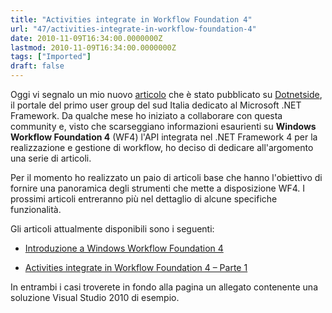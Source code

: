 ```yaml
---
title: "Activities integrate in Workflow Foundation 4"
url: "47/activities-integrate-in-workflow-foundation-4"
date: 2010-11-09T16:34:00.0000000Z
lastmod: 2010-11-09T16:34:00.0000000Z
tags: ["Imported"]
draft: false
---
```

<p>
	Oggi vi segnalo un mio nuovo <a href="http://dotnetside.org/blogs/articoli/pages/activities-integrate-in-workflow-foundation-4-parte-1.aspx" target="_blank">articolo</a> che è stato pubblicato su <a href="http://dotnetside.org/" target="_blank">Dotnetside</a>, il portale del primo user group del sud Italia dedicato al Microsoft .NET Framework. Da qualche mese ho iniziato a collaborare con questa community e, visto che scarseggiano informazioni esaurienti su <strong>Windows Workflow Foundation 4</strong> (WF4) l'API integrata nel .NET Framework 4 per la realizzazione e gestione di workflow, ho deciso di dedicare all'argomento una serie di articoli.</p>
<p>
	Per il momento ho realizzato un paio di articoli base che hanno l'obiettivo di fornire una panoramica degli strumenti che mette a disposizione WF4. I prossimi articoli entreranno più nel dettaglio di alcune specifiche funzionalità.</p>
<p>
	Gli articoli attualmente disponibili sono i seguenti:</p>
<ul>
	<li>
		<p>
			<a href="http://dotnetside.org/blogs/articoli/pages/introduzione-a-windows-workflow-foundation-4.aspx" target="_blank">Introduzione a Windows Workflow Foundation 4</a></p>
	</li>
	<li>
		<p>
			<a href="http://dotnetside.org/blogs/articoli/pages/activities-integrate-in-workflow-foundation-4-parte-1.aspx" target="_blank">Activities integrate in Workflow Foundation 4 – Parte 1</a></p>
	</li>
</ul>
<p>
	In entrambi i casi troverete in fondo alla pagina un allegato contenente una soluzione Visual Studio 2010 di esempio.</p>
